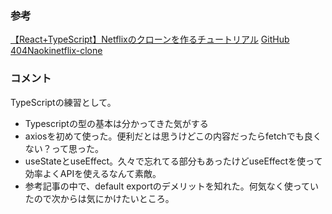 ### 参考
[【React+TypeScript】Netflixのクローンを作るチュートリアル](https://qiita.com/terry_6518/items/4112243ef2ea742bfbf2)
[GitHub 404Naokinetflix-clone](https://github.com/404Naoki/netflix-clone/blob/master/src/compornents/Row.tsx)

### コメント
TypeScriptの練習として。
- Typescriptの型の基本は分かってきた気がする
- axiosを初めて使った。便利だとは思うけどこの内容だったらfetchでも良くない？って思った。
- useStateとuseEffect。久々で忘れてる部分もあったけどuseEffectを使って効率よくAPIを使えるなんて素敵。
- 参考記事の中で、default exportのデメリットを知れた。何気なく使っていたので次からは気にかけたいところ。